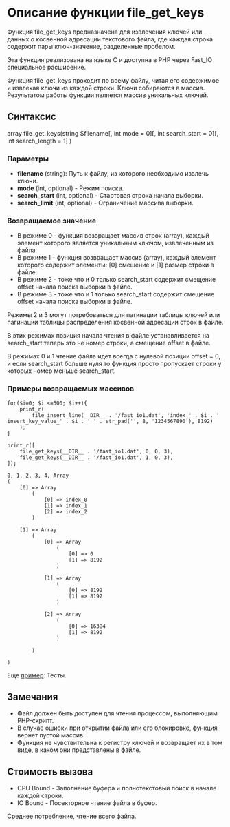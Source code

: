 # Описание функции file_get_keys

Функция file_get_keys предназначена для извлечения ключей или данных о косвенной адресации текстового файла, где каждая строка содержит пары ключ-значение, разделенные пробелом.

Эта функция реализована на языке C и доступна в PHP через Fast_IO специальное расширение.

Функция file_get_keys проходит по всему файлу, читая его содержимое и извлекая ключи из каждой строки. Ключи собираются в массив. Результатом работы функции является массив уникальных ключей.


## Синтаксис

array file_get_keys(string $filename[, int mode = 0][, int search_start = 0][, int search_length = 1] )


### Параметры

- **filename** (string): Путь к файлу, из которого необходимо извлечь ключи.
- **mode** (int, optional) - Режим поиска.
- **search_start** (int, optional) - Стартовая строка начала выборки.
- **search_limit** (int, optional) - Ограничение массива выборки.

### Возвращаемое значение

- В режиме 0 - функция возвращает массив строк (array), каждый элемент которого является уникальным ключом, извлеченным из файла.
- В режиме 1 - функция возвращает массив (array), каждый элемент которого содержит элементы: [0] смещение и [1] размер строки в файле.
- В режиме 2 - тоже что и 0 только search_start содержит смещение offset начала поиска выборки в файле. 
- В режиме 3 - тоже что и 1 только search_start содержит смещение offset начала поиска выборки в файле. 

Режимы 2 и 3 могут потребоваться для пагинации таблицы ключей или пагинации таблицы распределения косвенной адресации строк в файле.

В этих режимах позиция начала чтения в файле устанавливается на search_start теперь это не номер строки, а смещение offset в файле.

В режимах 0 и 1 чтение файла идет всегда с нулевой позиции offset = 0, и если search_start больше нуля то функция просто пропускает строки у которых номер меньше search_start.

### Примеры возвращаемых массивов

```
for($i=0; $i <=500; $i++){
	print_r(
		file_insert_line(__DIR__ . '/fast_io1.dat', 'index_' . $i . ' insert_key_value_' . $i . ' ' . str_pad('', 8, '1234567890'), 8192)
	);
}

print_r([
	file_get_keys(__DIR__ . '/fast_io1.dat', 0, 0, 3),
	file_get_keys(__DIR__ . '/fast_io1.dat', 1, 0, 3),
]);

0, 1, 2, 3, 4, Array
(
    [0] => Array
        (
            [0] => index_0
            [1] => index_1
            [2] => index_2
        )

    [1] => Array
        (
            [0] => Array
                (
                    [0] => 0
                    [1] => 8192
                )

            [1] => Array
                (
                    [0] => 8192
                    [1] => 8192
                )

            [2] => Array
                (
                    [0] => 16384
                    [1] => 8192
                )

        )

)
```




Еще [пример](/test/readme.md): Тесты.

## Замечания

- Файл должен быть доступен для чтения процессом, выполняющим PHP-скрипт.
- В случае ошибки при открытии файла или его блокировке, функция вернет пустой массив.
- Функция не чувствительна к регистру ключей и возвращает их в том виде, в каком они представлены в файле.


## Стоимость вызова

- CPU Bound - Заполнение буфера и полнотекстовый поиск в начале каждой строки.
- IO Bound - Посекторное чтение файла в буфер.

Среднее потребление, чтение всего файла.
